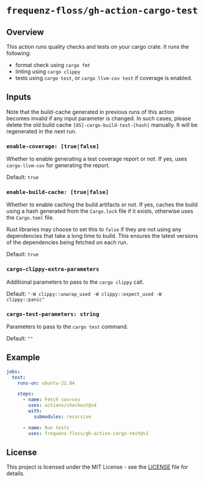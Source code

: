 # `frequenz-floss/gh-action-cargo-test`

## Overview

This action runs quality checks and tests on your cargo crate. It runs the
following:

- format check using `cargo fmt`
- linting using `cargo clippy`
- tests using `cargo test`, or `cargo llvm-cov test` if coverage is enabled.

## Inputs

Note that the build-cache generated in previous runs of this action becomes
invalid if any input parameter is changed. In such cases, please delete the old
build cache `[OS]-cargo-build-test-[hash]` manually. It will be regenerated in
the next run.

### `enable-coverage: [true|false]`

Whether to enable generating a test coverage report or not. If yes, uses
`cargo-llvm-cov` for generating the report.


Default: `true`

### `enable-build-cache: [true|false]`

Whether to enable caching the build artifacts or not. If yes, caches the build
using a hash generated from the `Cargo.lock` file if it exists, otherwise uses
the `Cargo.toml` file.

Rust libraries may choose to set this to `false` if they are not using any
dependencies that take a long time to build. This ensures the latest versions of
the dependencies being fetched on each run.

Default: `true`

### `cargo-clippy-extra-parameters`

Additional parameters to pass to the `cargo clippy` call.

Default: `"-W clippy::unwrap_used -W clippy::expect_used -W clippy::panic"`

### `cargo-test-parameters: string`

Parameters to pass to the `cargo test` command.

Default: `""`

## Example

```yaml
jobs:
  test:
    runs-on: ubuntu-22.04

    steps:
      - name: Fetch sources
        uses: actions/checkout@v4
        with:
          submodules: recursive

      - name: Run tests
        uses: frequenz-floss/gh-action-cargo-test@v1
```

## License

This project is licensed under the MIT License - see the [LICENSE](LICENSE) file
for details.

